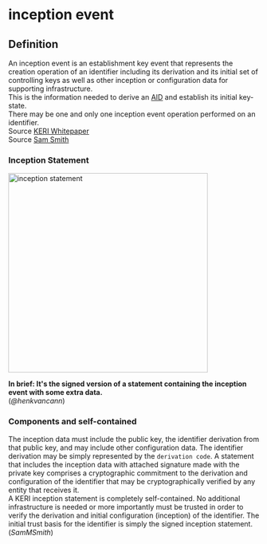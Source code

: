 # inception event
## Definition
An inception event is an establishment key event that represents the creation operation of an
identifier including its derivation and its initial set of controlling keys as well as other inception
or configuration data for supporting infrastructure.  
This is the information needed to derive an [AID](AID) and establish its initial key-state.  
There may be one and only one inception event operation performed on an identifier.  
Source [KERI Whitepaper](https://github.com/SmithSamuelM/Papers/blob/master/whitepapers/KERI_WP_2.x.web.pdf)  
Source [Sam Smith](https://github.com/WebOfTrust/ietf-keri/blob/main/draft-ssmith-keri.md#basic-terminology)

### Inception Statement

<img src="https://raw.githubusercontent.com/WebOfTrust/keri/7fc96da6c277d3921fb1248ce9235400a4ff6af7/images/inception-statement.png" alt="inception statement" border="0" width="400" />

**In brief: It's the signed version of a statement containing the inception event with some extra data.**  
(_@henkvancann_)


### Components and self-contained
The inception data must include the public key, the identifier derivation from that public key, and may include other configuration data. The identifier derivation may be simply represented by the `derivation code`. A statement that includes the inception data with attached signature made with the private key comprises a cryptographic commitment to the derivation and configuration of the identifier that may be cryptographically verified by any entity that receives it.   
A KERI inception statement is completely self-contained. No additional infrastructure is needed or more importantly must be trusted in order to verify the derivation and initial configuration (inception) of the identifier. The initial trust basis for the identifier is simply the signed inception statement.  
(_SamMSmith_)
